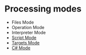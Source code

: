 # Processing modes

* Files Mode
* Operation Mode
* Interpreter Mode
* [Script Mode](Modes/Script)
* [Targets Mode](Modes/Targets)
* [C# Mode](Modes/CSharp)